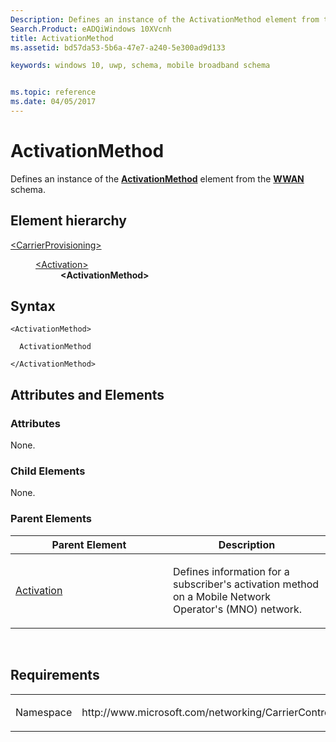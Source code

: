 ```yaml
---
Description: Defines an instance of the ActivationMethod element from the WWAN schema.
Search.Product: eADQiWindows 10XVcnh
title: ActivationMethod
ms.assetid: bd57da53-5b6a-47e7-a240-5e300ad9d133

keywords: windows 10, uwp, schema, mobile broadband schema


ms.topic: reference
ms.date: 04/05/2017
---
```


# ActivationMethod


Defines an instance of the [**ActivationMethod**](https://msdn.microsoft.com/library/windows/apps/hh868442) element from the [**WWAN**](https://msdn.microsoft.com/library/windows/apps/hh868486) schema.

## Element hierarchy

<dl>
<dt><a href="element-carrierprovisioning.md">&lt;CarrierProvisioning&gt;</a></dt>
<dd>
<dl>
<dt><a href="element-activation.md">&lt;Activation&gt;</a></dt>
<dd><b>&lt;ActivationMethod&gt;</b></dd>
</dl>
</dd>
</dl>

## Syntax

``` syntax
<ActivationMethod>

  ActivationMethod

</ActivationMethod>
```

## Attributes and Elements


### Attributes

None.

### Child Elements

None.

### Parent Elements

<table>
<colgroup>
<col width="50%" />
<col width="50%" />
</colgroup>
<thead>
<tr class="header">
<th>Parent Element</th>
<th>Description</th>
</tr>
</thead>
<tbody>
<tr class="odd">
<td><a href="element-activation.md">Activation</a> </td>
<td><p>Defines information for a subscriber's activation method on a Mobile Network Operator's (MNO) network.</p></td>
</tr>
</tbody>
</table>

 

## Requirements

<table>
<colgroup>
<col width="50%" />
<col width="50%" />
</colgroup>
<tbody>
<tr class="odd">
<td><p>Namespace</p></td>
<td><p>http://www.microsoft.com/networking/CarrierControl/v1</p></td>
</tr>
</tbody>
</table>

 

 



